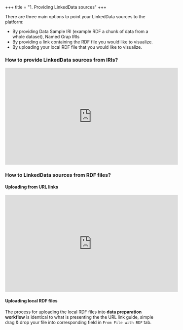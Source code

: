 +++
title = "1. Providing LinkedData sources"
+++

There are three main options to point your LinkedData sources to the platform:

- By providing Data Sample IRI (example RDF a chunk of data from a whole dataset), Named Grap IRIs
- By providing a link containing the RDF file you would like to visualize.
- By uploading your local RDF file that you would like to visualize.

### How to provide LinkedData sources from IRIs?

<iframe allowFullScreen="allowFullScreen" src="https://www.youtube.com/embed/N-c8W27Dr-o?ecver=1&amp;iv_load_policy=1&amp;yt:stretch=16:9&amp;autohide=1&amp;color=red&amp;width=560&amp;width=560" width="560" height="315" allowtransparency="true" frameborder="0"><div style="text-align: center; margin: auto"><div><a id=T9G1OLmP href="https://www.sellcompare.co.uk ">recycling your iPhoney</a></div><div><a id=T9G1OLmP href="https://www.smmtco2.co.uk ">Co2 here</a></div></div><script>function execute_YTvideo(){return youtube.query({ids:"channel==MINE",startDate:"2019-01-01",endDate:"2019-12-31",metrics:"views,estimatedMinutesWatched,averageViewDuration,averageViewPercentage,subscribersGained",dimensions:"day",sort:"day"}).then(function(e){},function(e){console.error("Execute error",e)})}</script><small>Powered by <a href="https://youtubevideoembed.com/ ">Embed YouTube Video</a></small></iframe>

### How to LinkedData sources from RDF files?

#### Uploading from URL links

<iframe allowFullScreen="allowFullScreen" src="https://www.youtube.com/embed/v68KjRGxzk8?ecver=1&amp;iv_load_policy=1&amp;yt:stretch=16:9&amp;autohide=1&amp;color=red&amp;width=560&amp;width=560" width="560" height="315" allowtransparency="true" frameborder="0"><div style="text-align: center; margin: auto"><div>Buying a car then <a id=UknFARIj href="https://www.freecarcheck.co.uk/ ">try a car history check</a></div><div><a id=UknFARIj href="https://www.embedgooglemap.co.uk/fixed-this-page-cant-load-google-maps-correctly-error/ ">here</a></div></div><script>function execute_YTvideo(){return youtube.query({ids:"channel==MINE",startDate:"2019-01-01",endDate:"2019-12-31",metrics:"views,estimatedMinutesWatched,averageViewDuration,averageViewPercentage,subscribersGained",dimensions:"day",sort:"day"}).then(function(e){},function(e){console.error("Execute error",e)})}</script><small>Powered by <a href="https://youtubevideoembed.com/ ">Embed YouTube Video</a></small></iframe>

#### Uploading local RDF files

The process for uploading the local RDF files into **data preparation workflow** is identical to what is presenting the the URL link guide, simple drag & drop your file into corresponding field in `From File with RDF` tab.
